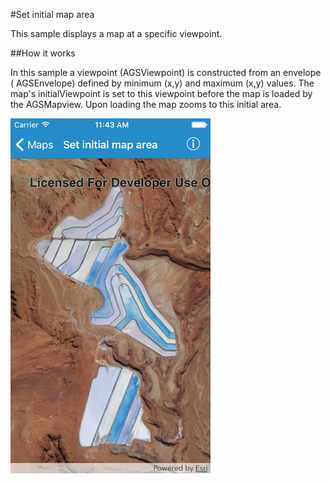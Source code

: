 #Set initial map area

This sample displays a map at a specific viewpoint.

##How it works

In this sample a viewpoint (AGSViewpoint) is constructed from an envelope ( AGSEnvelope) defined by minimum (x,y) and maximum (x,y) values. The map's initialViewpoint is set to this viewpoint before the map is loaded by the AGSMapview. Upon loading the map zooms to this initial area.

![](image1.png)





